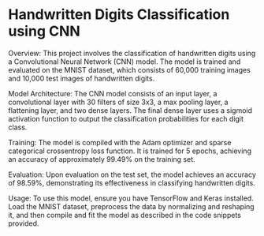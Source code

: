 # Handwritten Digits Classification using CNN

Overview:
This project involves the classification of handwritten digits using a Convolutional Neural Network (CNN) model. The model is trained and evaluated on the MNIST dataset, which consists of 60,000 training images and 10,000 test images of handwritten digits.

Model Architecture:
The CNN model consists of an input layer, a convolutional layer with 30 filters of size 3x3, a max pooling layer, a flattening layer, and two dense layers. The final dense layer uses a sigmoid activation function to output the classification probabilities for each digit class.

Training:
The model is compiled with the Adam optimizer and sparse categorical crossentropy loss function. It is trained for 5 epochs, achieving an accuracy of approximately 99.49% on the training set.

Evaluation:
Upon evaluation on the test set, the model achieves an accuracy of 98.59%, demonstrating its effectiveness in classifying handwritten digits.

Usage:
To use this model, ensure you have TensorFlow and Keras installed. Load the MNIST dataset, preprocess the data by normalizing and reshaping it, and then compile and fit the model as described in the code snippets provided.
